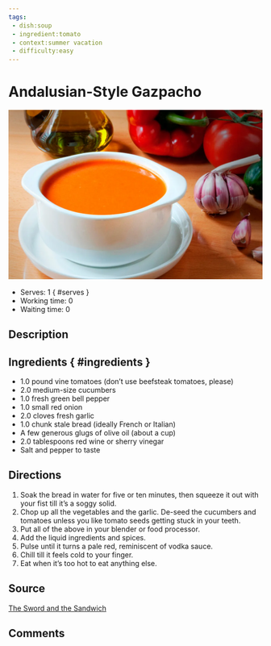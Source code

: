 ```yaml
---
tags:
 - dish:soup
 - ingredient:tomato
 - context:summer vacation
 - difficulty:easy
---
```


# Andalusian-Style Gazpacho

![Recipe picture](../images/andalusian-style_gazpacho-0.jpeg)

- Serves: 1 
{ #serves }
- Working time: 0
- Waiting time: 0

## Description



## Ingredients { #ingredients }

- 1.0 pound vine tomatoes (don’t use beefsteak tomatoes, please)
- 2.0 medium-size cucumbers 
- 1.0 fresh green bell pepper 
- 1.0 small red onion 
- 2.0 cloves fresh garlic 
- 1.0 chunk stale bread (ideally French or Italian)
- A few generous glugs of olive oil (about a cup)
- 2.0 tablespoons red wine or sherry vinegar 
- Salt and pepper to taste 

## Directions

1. Soak the bread in water for five or ten minutes, then squeeze it out with your fist till it’s a soggy solid.
2. Chop up all the vegetables and the garlic. De-seed the cucumbers and tomatoes unless you like tomato seeds getting stuck in your teeth.
3. Put all of the above in your blender or food processor.
4. Add the liquid ingredients and spices.
5. Pulse until it turns a pale red, reminiscent of vodka sauce.
6. Chill till it feels cold to your finger.
7. Eat when it’s too hot to eat anything else.

## Source

[The Sword and the Sandwich](https://theswordandthesandwich.substack.com/p/summer-special-a-notable-soup)

## Comments
